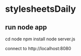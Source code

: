 stylesheetsDaily
================

run node app
------------

cd node
npm install
node server.js

connect to http://localhost:8080
